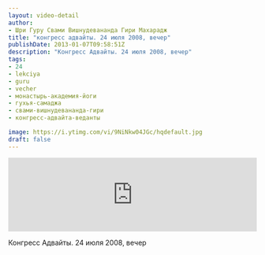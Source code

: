 ```yaml
---
layout: video-detail
author:
- Шри Гуру Свами Вишнудевананда Гири Махарадж
title: "конгресс адвайты. 24 июля 2008, вечер"
publishDate: 2013-01-07T09:58:51Z
description: "Конгресс Адвайты. 24 июля 2008, вечер"
tags: 
- 24
- lekciya
- guru
- vecher
- монастырь-академия-йоги
- гухья-самаджа
- свами-вишнудевананда-гири
- конгресс-адвайта-веданты

image: https://i.ytimg.com/vi/9NiNkw04JGc/hqdefault.jpg
draft: false
---
```


<iframe width="100%" src="https://www.youtube.com/embed/9NiNkw04JGc" frameborder="0" allowfullscreen=""></iframe> 

 Конгресс Адвайты. 24 июля 2008, вечер

  

 